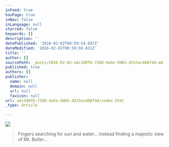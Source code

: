 ```yaml
---
inFeed: true
hasPage: true
inNav: false
inLanguage: null
starred: false
keywords: []
description: ''
datePublished: '2016-02-02T00:59:54.697Z'
dateModified: '2016-02-02T00:59:50.031Z'
title: ''
author: []
sourcePath: _posts/2016-02-02-a4c3d0f6-7288-4a5e-9d65-d533ac408f4d.md
published: true
authors: []
publisher:
  name: null
  domain: null
  url: null
  favicon: null
url: a4c3d0f6-7288-4a5e-9d65-d533ac408f4d/index.html
_type: Article

---
```

![](https://the-grid-user-content.s3-us-west-2.amazonaws.com/bf6be079-9324-47f3-af84-a08cb7811770.jpg)

> Fingers searching for sun and water... instead finding a majestic view of Mt. Buller...